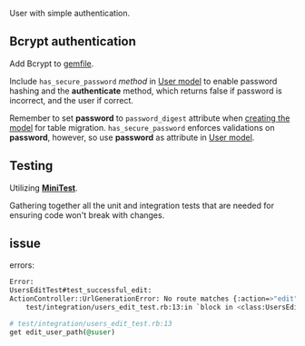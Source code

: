 User with simple authentication.

## Bcrypt authentication

Add Bcrypt to [gemfile](Gemfile).

Include `has_secure_password` *method* in [User model](app/models/user.rb) to enable password hashing and the **authenticate** method, which returns false if password is incorrect, and the user if correct.

Remember to set **password** to `password_digest` attribute when [creating the model](db/migrate/20180603101550_create_users.rb) for table migration. `has_secure_password` enforces validations on **password**, however, so use **password** as attribute in [User model](app/models/user.rb).

## Testing

Utilizing [**MiniTest**](http://guides.rubyonrails.org/testing.html).

Gathering together all the unit and integration tests that are needed for ensuring code won't break with changes.

## issue

errors:

```bash
Error:
UsersEditTest#test_successful_edit:
ActionController::UrlGenerationError: No route matches {:action=>"edit", :controller=>"users", :id=>nil}, missing required keys: [:id]
    test/integration/users_edit_test.rb:13:in `block in <class:UsersEditTest>'
```

```ruby
# test/integration/users_edit_test.rb:13
get edit_user_path(@suser)
```
